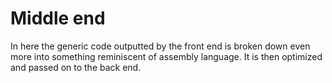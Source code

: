 # Middle end

In here the generic code outputted by the front end is broken
down even more into something reminiscent of assembly language.
It is then optimized and passed on to the back end.
